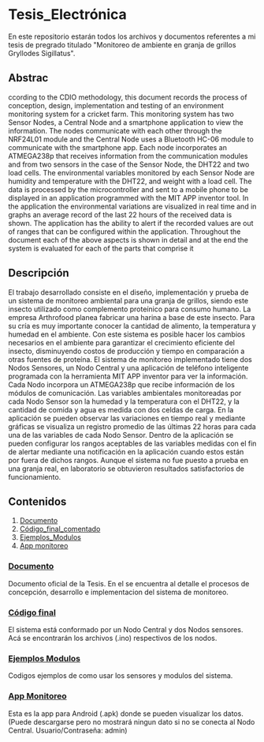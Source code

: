 # **Tesis_Electrónica**
En este repositorio estarán todos los archivos y documentos referentes a mi tesis de pregrado titulado "Monitoreo de ambiente en granja de grillos Gryllodes Sigillatus".

## Abstrac
ccording to the CDIO methodology, this document records the process of conception, design, implementation and testing of an environment monitoring system for a cricket farm. This monitoring system has two Sensor Nodes, a Central Node and a smartphone application to view the information. The nodes communicate with each other through the NRF24L01 module and the Central Node uses a Bluetooth HC-06 module to communicate with the smartphone app. Each node incorporates an ATMEGA238p that receives information from the communication modules and from two sensors in the case of the Sensor Node, the DHT22 and two load cells. The environmental variables monitored by each Sensor Node are humidity and temperature with the DHT22, and weight with a load cell. The data is processed by the microcontroller and sent to a mobile phone to be displayed in an application programmed with the MIT APP inventor tool. In the application the environmental variations are visualized in real time and in graphs an average record of the last 22 hours of the received data is shown. The application has the ability to alert if the recorded values are out of ranges that can be configured within the application. Throughout the document each of the above aspects is shown in detail and at the end the system is evaluated for each of the parts that comprise it

## Descripción 
El trabajo desarrollado consiste en el diseño, implementación y prueba de un sistema de monitoreo ambiental para una granja de grillos, siendo este insecto utilizado como complemento proteínico para consumo humano. La empresa Arthrofood planea fabricar una harina a base de este insecto. Para su cría es muy importante conocer la cantidad de alimento, la temperatura y humedad en el ambiente. Con este sistema es posible hacer los cambios necesarios en el ambiente para garantizar el crecimiento eficiente del insecto, disminuyendo costos de producción y tiempo en comparación a otras fuentes de proteína. El sistema de monitoreo implementado tiene dos Nodos Sensores, un Nodo Central y una aplicación de teléfono inteligente programada con la herramienta MIT APP inventor para ver la información. Cada Nodo incorpora un ATMEGA238p que recibe información de los módulos de comunicación. Las variables ambientales monitoreadas por cada Nodo Sensor son la humedad y la temperatura con el DHT22, y la cantidad de comida y agua es medida con dos celdas de carga. En la aplicación se pueden observar las variaciones en tiempo real y mediante gráficas se visualiza un registro promedio de las últimas 22 horas para cada una de las variables de cada Nodo Sensor. Dentro de la aplicación se pueden configurar los rangos aceptables de las variables medidas con el fin de alertar mediante una notificación en la aplicación cuando estos están por fuera de dichos rangos. Aunque el sistema no fue puesto a prueba en una granja real, en laboratorio se obtuvieron resultados satisfactorios de funcionamiento. 


## Contenidos
 1. [Documento](/Tesis_Grillos__Final.pdf) 
 2. [Código_final_comentado](/Codigo_final_comentado)
 3. [Ejemplos_Modulos](/Ejemplos_Modulos)
 4. [App monitoreo](/APP)
 
### [Documento](/Tesis_Grillos__Final.pdf)
 Documento oficial de la Tesis. En el se encuentra al detalle el procesos de concepción, desarrollo e implementacion del sistema de monitoreo.

### [Código final](/Codigo_final_comentado)
 El sistema está conformado por un Nodo Central y dos Nodos sensores. Acá se encontrarán los archivos (.ino) respectivos de los nodos.

### [Ejemplos Modulos](/Ejemplos_Modulos)
 Codigos ejemplos de como usar los sensores y modulos del sistema. 

### [App Monitoreo](/APP) 
 Esta es la app para Android (.apk) donde se pueden visualizar los datos. (Puede descargarse pero no mostrará ningun dato si no se conecta al Nodo Central.      Usuario/Contraseña: admin)
